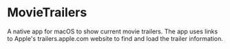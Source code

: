 # MovieTrailers

A native app for macOS to show current movie trailers. The app uses links to Apple's trailers.apple.com website to find and load the trailer information. 
